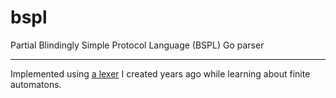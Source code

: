 # bspl
Partial Blindingly Simple Protocol Language (BSPL) Go parser

---

Implemented using [a lexer](https://github.com/mikelsr/gauzaez) I created years
ago while learning about finite automatons.
